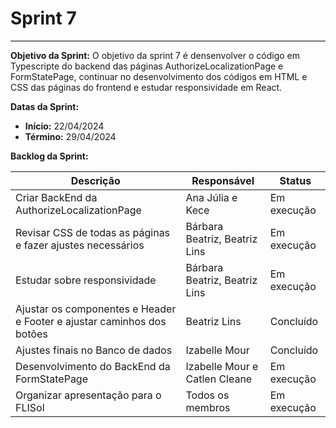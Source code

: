 # **Sprint 7**
<hr style="border: 0; height: 1px; background-color: #000000;">

**Objetivo da Sprint:**
O objetivo da sprint 7 é densenvolver o código em Typescripte do backend das páginas AuthorizeLocalizationPage e FormStatePage, continuar no desenvolvimento dos códigos em HTML e CSS das páginas do frontend e estudar responsividade em React.

**Datas da Sprint:**

- **Início:** 22/04/2024 
- **Término:** 29/04/2024 

**Backlog da Sprint:**

| Descrição | Responsável | Status |
|------------|-------------|-----------------------|
| Criar BackEnd da AuthorizeLocalizationPage | Ana Júlia e Kece| Em execução |
| Revisar CSS de todas as páginas e fazer ajustes necessários| Bárbara Beatriz, Beatriz Lins | Em execução |
| Estudar sobre responsividade | Bárbara Beatriz, Beatriz Lins | Em execução |
| Ajustar os componentes e Header e Footer e ajustar caminhos dos botões| Beatriz Lins | Concluído |
| Ajustes finais no Banco de dados | Izabelle Mour | Concluído |
| Desenvolvimento do BackEnd da FormStatePage | Izabelle Mour e Catlen Cleane | Em execução 
| Organizar apresentação para o FLISol | Todos os membros | Em execução 